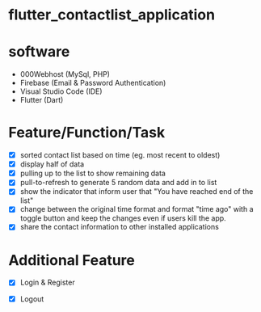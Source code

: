 # flutter_contactlist_application

# software
- 000Webhost (MySql, PHP)
- Firebase (Email & Password Authentication)
- Visual Studio Code (IDE)
- Flutter (Dart)

# Feature/Function/Task
- [X] sorted contact list based on time (eg. most recent to oldest)
- [X] display half of data
- [X] pulling up to the list to show remaining data
- [X] pull-to-refresh to generate 5 random data and add in to list
- [X] show the indicator that inform user that "You have reached end of the list"
- [X] change between the original time format and format "time ago" with a toggle button and keep the changes even if users kill the app.
- [X] share the contact information to other installed applications

# Additional Feature
- [X] Login & Register
- [X] Logout


